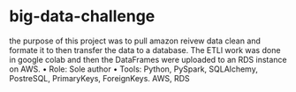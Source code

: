 # big-data-challenge
the purpose of this project was to pull amazon reivew data clean and formate it to then transfer the data to a database. The ETLl work was done in google colab and then the DataFrames were uploaded to an RDS instance on AWS. 
•	Role: Sole author 
•	Tools: Python, PySpark, SQLAlchemy, PostreSQL, PrimaryKeys, ForeignKeys. AWS, RDS
